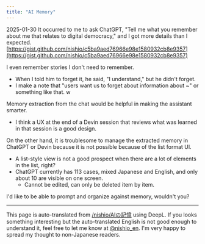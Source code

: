 ```yaml
---
title: "AI Memory"
---
```


2025-01-30
It occurred to me to ask ChatGPT, "Tell me what you remember about me that relates to digital democracy," and I got more details than I expected.
[https://gist.github.com/nishio/c5ba9aed76966e98e1580932cb8e9357](https://gist.github.com/nishio/c5ba9aed76966e98e1580932cb8e9357)

I even remember stories I don't need to remember.
- When I told him to forget it, he said, "I understand," but he didn't forget.
- I make a note that "users want us to forget about information about ~" or something like that. w

Memory extraction from the chat would be helpful in making the assistant smarter.
- I think a UX at the end of a Devin session that reviews what was learned in that session is a good design.

On the other hand, it is troublesome to manage the extracted memory in ChatGPT or Devin because it is not possible because of the list format UI.
- A list-style view is not a good prospect when there are a lot of elements in the list, right?
- ChatGPT currently has 113 cases, mixed Japanese and English, and only about 10 are visible on one screen.
    - Cannot be edited, can only be deleted item by item.

I'd like to be able to prompt and organize against memory, wouldn't you?


---
This page is auto-translated from [/nishio/AIの記憶](https://scrapbox.io/nishio/AIの記憶) using DeepL. If you looks something interesting but the auto-translated English is not good enough to understand it, feel free to let me know at [@nishio_en](https://twitter.com/nishio_en). I'm very happy to spread my thought to non-Japanese readers.
